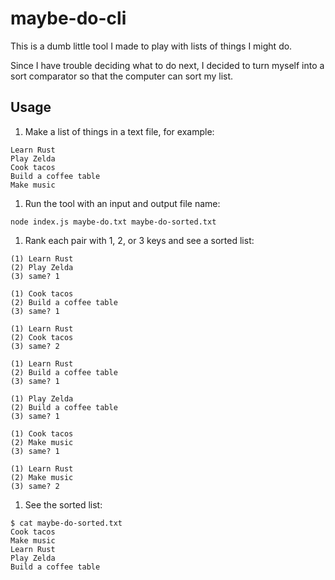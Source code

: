 # maybe-do-cli

This is a dumb little tool I made to play with lists of things I might do.

Since I have trouble deciding what to do next, I decided to turn myself into a
sort comparator so that the computer can sort my list.

## Usage

1. Make a list of things in a text file, for example:
```
Learn Rust
Play Zelda
Cook tacos
Build a coffee table
Make music
```

1. Run the tool with an input and output file name:
```
node index.js maybe-do.txt maybe-do-sorted.txt
```

1. Rank each pair with 1, 2, or 3 keys and see a sorted list:
```
(1) Learn Rust
(2) Play Zelda
(3) same? 1

(1) Cook tacos
(2) Build a coffee table
(3) same? 1

(1) Learn Rust
(2) Cook tacos
(3) same? 2

(1) Learn Rust
(2) Build a coffee table
(3) same? 1

(1) Play Zelda
(2) Build a coffee table
(3) same? 1

(1) Cook tacos
(2) Make music
(3) same? 1

(1) Learn Rust
(2) Make music
(3) same? 2
```

1. See the sorted list:
```
$ cat maybe-do-sorted.txt
Cook tacos
Make music
Learn Rust
Play Zelda
Build a coffee table
```
